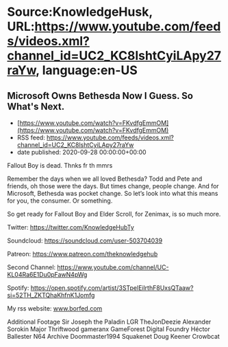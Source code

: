 # Source:KnowledgeHusk, URL:https://www.youtube.com/feeds/videos.xml?channel_id=UC2_KC8lshtCyiLApy27raYw, language:en-US

## Microsoft Owns Bethesda Now I Guess. So What's Next.
 - [https://www.youtube.com/watch?v=FKvdfgEmmOM](https://www.youtube.com/watch?v=FKvdfgEmmOM)
 - RSS feed: https://www.youtube.com/feeds/videos.xml?channel_id=UC2_KC8lshtCyiLApy27raYw
 - date published: 2020-09-28 00:00:00+00:00

Fallout Boy is dead. Thnks fr th mmrs

Remember the days when we all loved Bethesda? Todd and Pete and friends, oh those were the days. But times change, people change. And for Microsoft, Bethesda was pocket change. So let’s look into what this means for you, the consumer. Or something.

So get ready for Fallout Boy and Elder Scroll, for Zenimax, is so much more.

Twitter: https://twitter.com/KnowledgeHubTy

Soundcloud: https://soundcloud.com/user-503704039

Patreon: https://www.patreon.com/theknowledgehub

Second Channel: https://www.youtube.com/channel/UC-KL04Ra6E1Du0pFawN4pWg

Spotify: https://open.spotify.com/artist/3STpelEilrthF8UxsQTaaw?si=52TH_ZKTQhaKhfnK1Jomfg

My rss website: www.borfed.com

Additional Footage
Sir Joseph the Paladin
LGR
TheJonDeezie
Alexander Sorokin
Major Thriftwood
gameranx
GameForest
Digital Foundry
Héctor Ballester
N64 Archive
Doommaster1994
Squakenet
Doug Keener
Crowbcat

